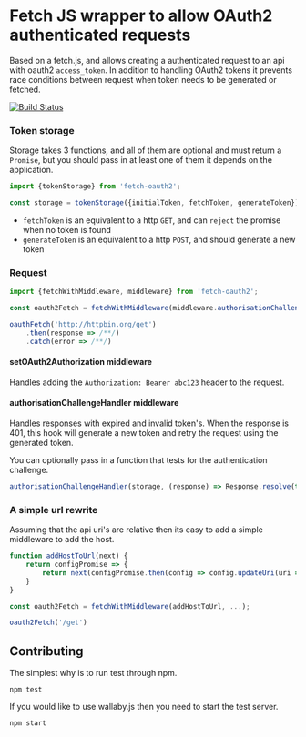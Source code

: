 Fetch JS wrapper to allow OAuth2 authenticated requests
=======================================================

Based on a fetch.js, and allows creating a authenticated request to an api with oauth2 `access_token`. In addition to handling OAuth2 tokens it prevents race conditions between request when token needs to be generated or fetched.

[![Build Status](https://travis-ci.org/mybuilder/fetch-oauth2.svg?branch=master)](https://travis-ci.org/mybuilder/fetch-oauth2)

### Token storage

Storage takes 3 functions, and all of them are optional and must return a `Promise`, but you should pass in at least one of them it depends on the application.

```javascript
import {tokenStorage} from 'fetch-oauth2';

const storage = tokenStorage({initialToken, fetchToken, generateToken});
```

* `fetchToken` is an equivalent to a http `GET`, and can `reject` the promise when no token is found
* `generateToken` is an equivalent to a http `POST`, and should generate a new token

### Request



```javascript
import {fetchWithMiddleware, middleware} from 'fetch-oauth2';

const oauth2Fetch = fetchWithMiddleware(middleware.authorisationChallengeHandler(storage), middleware.setOAuth2Authorization(storage));

oauthFetch('http://httpbin.org/get')
    .then(response => /**/)
    .catch(error => /**/)
```

#### setOAuth2Authorization middleware

Handles adding the `Authorization: Bearer abc123` header to the request.

#### authorisationChallengeHandler middleware

Handles responses with expired and invalid token's. When the response is 401, this hook will generate a new token and retry the request using the generated token.

You can optionally pass in a function that tests for the authentication challenge.

```javascript
authorisationChallengeHandler(storage, (response) => Response.resolve(true))
```

### A simple url rewrite

Assuming that the api uri's are relative then its easy to add a simple middleware to add the host.

```javascript
function addHostToUrl(next) {
    return configPromise => {
        return next(configPromise.then(config => config.updateUri(uri => 'http://httpbin.org' + uri)));
    }
}

const oauth2Fetch = fetchWithMiddleware(addHostToUrl, ...);

oauth2Fetch('/get')
```

## Contributing

The simplest why is to run test through npm.

`npm test`

If you would like to use wallaby.js then you need to start the test server.

`npm start`
